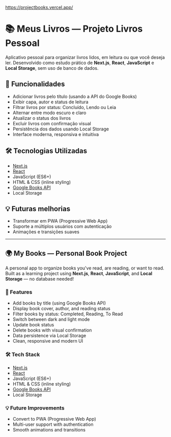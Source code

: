 https://projectbooks.vercel.app/
# 📚 Meus Livros — Projeto Livros Pessoal

Aplicativo pessoal para organizar livros lidos, em leitura ou que você deseja ler. Desenvolvido como estudo prático de **Next.js**, **React**, **JavaScript** e **Local Storage**, sem uso de banco de dados.

## 🚀 Funcionalidades

- Adicionar livros pelo título (usando a API do Google Books)
- Exibir capa, autor e status de leitura
- Filtrar livros por status: Concluído, Lendo ou Leia
- Alternar entre modo escuro e claro
- Atualizar o status dos livros
- Excluir livros com confirmação visual
- Persistência dos dados usando Local Storage
- Interface moderna, responsiva e intuitiva

## 🛠️ Tecnologias Utilizadas

- [Next.js](https://nextjs.org/)
- [React](https://reactjs.org/)
- JavaScript (ES6+)
- HTML & CSS (inline styling)
- [Google Books API](https://developers.google.com/books)
- Local Storage

## 💡 Futuras melhorias

- Transformar em PWA (Progressive Web App)
- Suporte a múltiplos usuários com autenticação
- Animações e transições suaves

---

## 🌍 My Books — Personal Book Project

A personal app to organize books you've read, are reading, or want to read. Built as a learning project using **Next.js**, **React**, **JavaScript**, and **Local Storage** — no database needed!

### 🚀 Features

- Add books by title (using Google Books API)
- Display book cover, author, and reading status
- Filter books by status: Completed, Reading, To Read
- Switch between dark and light mode
- Update book status
- Delete books with visual confirmation
- Data persistence via Local Storage
- Clean, responsive and modern UI

### 🛠️ Tech Stack

- [Next.js](https://nextjs.org/)
- [React](https://reactjs.org/)
- JavaScript (ES6+)
- HTML & CSS (inline styling)
- [Google Books API](https://developers.google.com/books)
- Local Storage

### 💡 Future Improvements

- Convert to PWA (Progressive Web App)
- Multi-user support with authentication
- Smooth animations and transitions

